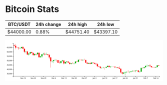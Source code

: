 # Bitcoin Stats

BTC/USDT|24h change|24h high|24h low|
|---|---|---|---|
|$44000.00|0.88%|$44751.40|$43397.10|

<img src="./chart.svg">
